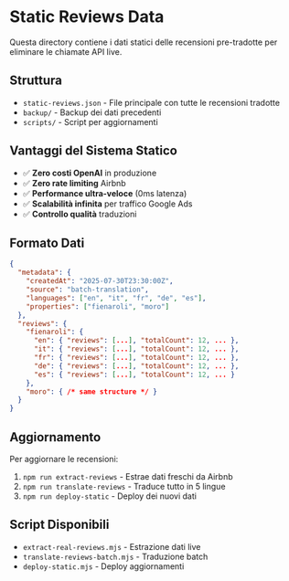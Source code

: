 # Static Reviews Data

Questa directory contiene i dati statici delle recensioni pre-tradotte per eliminare le chiamate API live.

## Struttura

- `static-reviews.json` - File principale con tutte le recensioni tradotte
- `backup/` - Backup dei dati precedenti
- `scripts/` - Script per aggiornamenti

## Vantaggi del Sistema Statico

- ✅ **Zero costi OpenAI** in produzione
- ✅ **Zero rate limiting** Airbnb 
- ✅ **Performance ultra-veloce** (0ms latenza)
- ✅ **Scalabilità infinita** per traffico Google Ads
- ✅ **Controllo qualità** traduzioni

## Formato Dati

```json
{
  "metadata": {
    "createdAt": "2025-07-30T23:30:00Z",
    "source": "batch-translation", 
    "languages": ["en", "it", "fr", "de", "es"],
    "properties": ["fienaroli", "moro"]
  },
  "reviews": {
    "fienaroli": {
      "en": { "reviews": [...], "totalCount": 12, ... },
      "it": { "reviews": [...], "totalCount": 12, ... },
      "fr": { "reviews": [...], "totalCount": 12, ... },
      "de": { "reviews": [...], "totalCount": 12, ... },
      "es": { "reviews": [...], "totalCount": 12, ... }
    },
    "moro": { /* same structure */ }
  }
}
```

## Aggiornamento

Per aggiornare le recensioni:

1. `npm run extract-reviews` - Estrae dati freschi da Airbnb
2. `npm run translate-reviews` - Traduce tutto in 5 lingue  
3. `npm run deploy-static` - Deploy dei nuovi dati

## Script Disponibili

- `extract-real-reviews.mjs` - Estrazione dati live
- `translate-reviews-batch.mjs` - Traduzione batch
- `deploy-static.mjs` - Deploy aggiornamenti